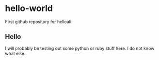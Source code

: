 # hello-world
First github repository for helloali

## Hello
I will probably be testing out some python or ruby stuff here.
I do not know what else.

